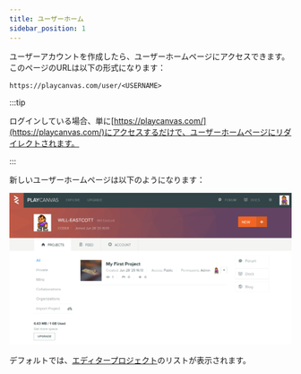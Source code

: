 ```yaml
---
title: ユーザーホーム
sidebar_position: 1
---
```


ユーザーアカウントを作成したら、ユーザーホームページにアクセスできます。このページのURLは以下の形式になります：

```
https://playcanvas.com/user/<USERNAME>
```

:::tip

ログインしている場合、単に[https://playcanvas.com/](https://playcanvas.com/)にアクセスするだけで、ユーザーホームページにリダイレクトされます。

:::

新しいユーザーホームページは以下のようになります：

![ユーザーホームページ](/img/user-manual/account-management/user-accounts/user-home.png)

デフォルトでは、[エディタープロジェクト](../../editor/projects/index.md)のリストが表示されます。
